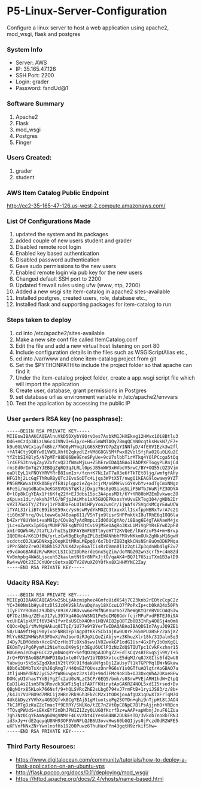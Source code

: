 # P5-Linux-Server-Configuration
Configure a linux server to host a web application using apache2, mod_wsgi, flask and postgres

### System Info
* Server: AWS
* IP: 35.165.47.126
* SSH Port: 2200
* Login: grader
* Password: fsndUd@1

### Software Summary
1. Apache2
2. Flask
3. mod_wsgi
4. Postgres
5. Finger

### Users Created:
1. grader
2. student

### AWS Item Catalog Public Endpoint
http://ec2-35-165-47-126.us-west-2.compute.amazonaws.com/

### List Of Configurations Made
1. updated the system and its packages
1. added couple of new users student and grader
1. Disabled remote root login
1. Enabled key based authentication
1. Disabled password authentication
1. Gave sudo permissions to the new users
1. Enabled remote login via pub key for the new users
1. Changed default SSH port to 2200
1. Updated firewall rules using ufw (www, ntp, 2200)
1. Added a new wsgi site item-catalog in apache2 sites-available
1. Installed postgres, created users, role, database etc.,
1. Installed flask and supporting packages for item-catalog to run

### Steps taken to deploy
1. cd into /etc/apache2/sites-available
1. Make a new site conf file called ItemCatalog.conf
1. Edit the file and add a new virtual host listening on port 80
1. Include configuration details in the files such as WSGIScriptAlias etc.,
1. cd into /var/www and clone item-catalog project from git
1. Set the $PYTHONPATH to include the project folder so that apache can find it
1. Under the item-catalog project folder, create a app.wsgi script file which will import the application
1. Create user, database, grant permissions in Postgres
1. set database url as environment variable in /etc/apache2/envvars
1. Test the application by accessing the public IP

### User `garder`s RSA key (no passphrase):
```shell
-----BEGIN RSA PRIVATE KEY-----
MIIEowIBAAKCAQEAlnuVkD5DXybY8OrvOes7AsbkM1JHXEkxg12HWvx1Oi8Btlu3
O46+mCzdp3BizLW6c4JVNvI+6Jp/o+HGu5mWNTAOy78mgQCYN0cqtksHvkN7/F7+
k9u6GLVWCx1ayfkBhz/7hO0yMYnqJLG65XE9YO7pZqYINNfyD/4fE0VIEzk3w2fl
+fAT4Ctj9Q0YwB1VWBLXhf62qkydlZrVM8G8GV5MfPwxO2VolSfjRa02Gu0LKu2C
YfZtbSIXBly5/N7pMTr88D86Be9EneSPyUe+9cU7slbbTirMTkq4YOlPCcga5tQq
lr46FS3tnvqZayVZxfcvQ23fWmxMjLu+Z5hErwIDAQABAoIBADPXFTogyPLRnjC4
rnsEd0rIm7q2YJEBQgZgRQ3qJLRLl0psJB5nWW9xHVbeV5rwC/BY+OQ55cQZ3Vjm
oaDlEyL1kFNOYYRVYRrB8IvmIx+/fcn+K7NiIaT7a03e6fTkTEt8ljg/wmfgfAHy
HFGIhj2LcGqFThRuRByQTcJEvsSoDTc4Ljqs3WPtX5T/nwgQ1kEAG9lowawy9YZT
PN5BMKWva1VXk0bEyYfE8iplgpzieZg+3cjrM/o6MHSviGYKvbYv+adTgCmxNNgz
6FeSi/mqGdBaOxJeKG8SVQV57qKlzjDxgz76s8pOSiaqSLiF5WTbJWuRjFZ3ODYA
O+lOp8kCgYEAx1ft6Kfq22f+EJ3dbs15pc3A4pesMDt/6Y+YR80bW2EmDvkwecZO
zKpuvs1dLr/ekshJYlG/bFjpJAiWhs1sA5GUQEPKsosYvUvvEkTeg104/gWDb2Dr
vVZI7GoGTY/ZfVvj1rPXdDaFoLU1W1HPyYon2vmCr/ijWAfs7SVqdsMCgYEAwUCW
iTYAL3IriiBTcB9ibSE59xc/ys6swMydYkMOZC3txuxXllIsxfppNBRxTvrA7c21
ti60m3Fhrq/OvLtewwGuJ40oap611/VShTjn9lisrSHPPnktkI8uTRhE6qIOQ6la
b4ZxrY8UYNvi+vaM9Ip/COv8q7yAdRmpLzId06UCgYAo/i8Bag6E4gTAHAaeM4jx
jLc+oZwaKxIp0IqrMUWP7BFsgNf0ItCvi9jMSeUAqRo3KxLUMiVgPYRsEYwK2pF8
xmIrOQWk46/JtaTLJ/huISyIKFAYBmFUBTtnyoHTT2KVQeE/lKoYzuF54+m+Brvp
IQ0DHc4/K61DfBW/yrLzCwKBgEkgRpZPL8zEWANhbhFMXvNKkmOUkZgNksM16gwH
scdotcQDJLWGDNkxg2OopKOtMRoLMEpq6/6x7bOrZQB3qkkCNsNSn8uQmODKPNqa
iPPn5BdzZreOJRbBh1S27UUX42vpBoaTCisRrDVmn0I1z2qtiZp3qdnWb4lgF2v7
e9vdAoGBAKdzR/wRHeCLSICb21DbRerdeGnx5gZim/doYNGZ02wn3crf5+c4m8Zd
VvBmhpbg4WA6Ljscuh52kavlmtNt9r8NPkJjtO/qaAK4+BQ71765iiTXm1B3alD9
Rw4+wVQt23IJCnUOrc8otxaBDTV28VuXZ0YOfkx8X1HHMYNC2Zay
-----END RSA PRIVATE KEY-----
```

### Udacity RSA Key:
```shell
-----BEGIN RSA PRIVATE KEY-----
MIIEpQIBAAKCAQEA5Kw2SbLjAkcmiphez4GmfoUidXS4j7C23knb2rEOtzCcpC2z
YC+3K0Nm1bHyu0tzDlSJz0KVSklAvuDqYay18XCcuLO7fPoPxIp+cb0kAQ4x50Ph
1IyEIYrROGmiz9JbOS/n93K7JRDvvw6oPWfNGKnurno7ZheWgKtQreBVUCOAQSIw
QF7DztNkq/ZEheJ17yL397Xq46GeVWSNQ1Pe5oIMQ8GdrfcjrMFuFxdFBTEJ0i9A
vcUHEAlpkUYIf6V34hIfvr0sUSCbX4Ohn1HQVAE82pO8TZb0B3IhRy4O8Sj4n0m6
CQOc+Dg1/tMvMgHAkuq0ITqI/1U77e9YBYerTwIDAQABAoIBAQDSIm7AyuJQ9ZE1
S0/U4A9ftHg190yivoFNRBIEpTAgp0tKk7SCb1ajKw0U0rF765mPUaBSFZ2a5jXZ
MlYv68ZGWHWsRX3FGwXiVmJborOzRJgXLQoZiAbjy+z3KhuzXlr18k/31DalmSq3
J4Dy7LBMOdxb+XccGhDzrHo3Ti8Xs8swv1V8ZwekGP1odGIUsr4GxDfyIb0xKgQL
EKOmTyiPg6PymMi2NieYxuDK9ySjn3EgU6UClP3zNzZdQSTIUTpc1CvkFxzhnr15
HUG6enJYDSqF6CC2zymbWoqRY+SefQO3WpA3DhgZZ+EdTsCqVsBT8vqSjS9V/T+5
JrQ+FDYBAoGBAPUWPD1Op1xte0fV1eV1b7DDSXvtccE5dqMJ/q8JXGIls6fd2wU8
Yabwju+5k5sSZgdXkm1V2tlY9l91fdakVNfgsBj1ZaUsy7l1kTGPPMqlBW+NGkaw
8Db6u3DMbTsXrqhJ6qRmg7/44QnEZfQUxszOnrRG6sY1s0GTfuAQlqtrAoGBAO7a
3tljuHmPdEN2JyC52PtWR6uwpvz3zs1dQ+9ndJFMc9o81b+OJ3OxqWhA2OKxe8Ew
DONcyUIVhasTYnBjYgZfc2aU0sNLzC5CP/6EQ5/bmh/s0SrwPVEjARH1hdW+ZtpQ
EuDIL4s21sm5RWJRovdk3GWTi5qliFAXFFKHinytAoGAKRZ4NOL5xdII5+sed+Bv
QBgNOrx85KLok766Nsf/9+hQLSVRcZhE2sLbg6794vJ7rmFtB+1ryiJS83/z/8b+
/k4J17VUPBO9d7MRC1jzHRn7Rk9Gh3FkZCM2x1tOOKjovAfgUX1qOwXTXFrTqM7O
4UkGbDyzYVVhXu4GSDQfvk8CgYEAj51gMtuntsePg2SOYDn+ghi9nTjpHt8tJAO4
7kCJMTgDzKuZZcTmacTf9ERRY/SNUXo/tZE7nZVtOpC8NpE7BlPsAjjnhO+VRBcn
fTQvqPWUdS+iEKxEYf2nDhJPN1Z1ZzyQLUGQfKcrfDz+wAAP+apWbmjJnuF61ZUa
7gh7Nz0CgYEAmNg6DWgVNMnF4CsVzbt4IYes6B4NK2DUkEsTD/3Vkob7no8bTRN3
id3xJy+rdE2qoyqU8NH93OF8VmNFLQJB6U3ovvHws60bGQIjys0jPczd0dR2WFE5
uXFVnfNNxZN+YwnlnofHs1920OPuwz6ThuHaxFYn43gqtH9zrkifSHw=
-----END RSA PRIVATE KEY-----
```


### Third Party Resources:
* https://www.digitalocean.com/community/tutorials/how-to-deploy-a-flask-application-on-an-ubuntu-vps
* http://flask.pocoo.org/docs/0.11/deploying/mod_wsgi/
* https://httpd.apache.org/docs/2.4/vhosts/name-based.html
